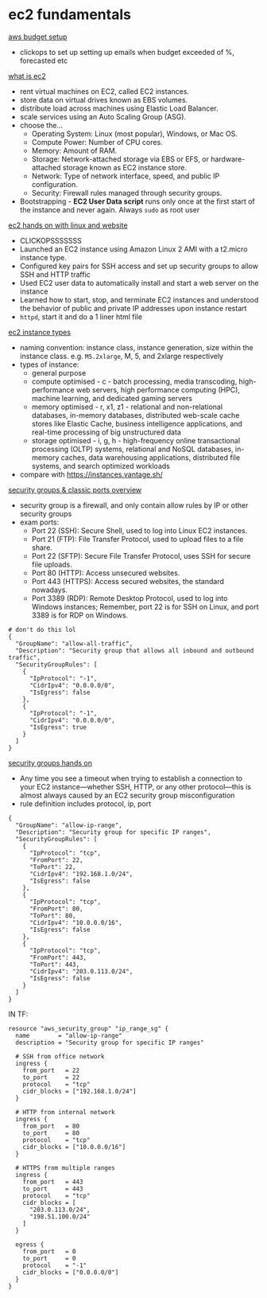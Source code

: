 # ec2 fundamentals

[aws budget setup](https://www.udemy.com/course/aws-certified-solutions-architect-associate-saa-c03/learn/lecture/26098410#lecture-article)
* clickops to set up setting up emails when budget exceeded of %, forecasted etc

[what is ec2](https://www.udemy.com/course/aws-certified-solutions-architect-associate-saa-c03/learn/lecture/26098112#lecture-article)
* rent virtual machines on EC2, called EC2 instances.
* store data on virtual drives known as EBS volumes.
* distribute load across machines using Elastic Load Balancer.
* scale services using an Auto Scaling Group (ASG).
* choose the... 
    * Operating System: Linux (most popular), Windows, or Mac OS.
    * Compute Power: Number of CPU cores.
    * Memory: Amount of RAM.
    * Storage: Network-attached storage via EBS or EFS, or hardware-attached storage known as EC2 instance store.
    * Network: Type of network interface, speed, and public IP configuration.
    * Security: Firewall rules managed through security groups.
* Bootstrapping - **EC2 User Data script** runs only once at the first start of the instance and never again. Always `sudo` as root user

[ec2 hands on with linux and website](https://www.udemy.com/course/aws-certified-solutions-architect-associate-saa-c03/learn/lecture/26098122#lecture-article)
* CLICKOPSSSSSSS
* Launched an EC2 instance using Amazon Linux 2 AMI with a t2.micro instance type.
* Configured key pairs for SSH access and set up security groups to allow SSH and HTTP traffic
* Used EC2 user data to automatically install and start a web server on the instance
* Learned how to start, stop, and terminate EC2 instances and understood the behavior of public and private IP addresses upon instance restart
* `httpd`, start it and do a 1 liner html file

[ec2 instance types](https://www.udemy.com/course/aws-certified-solutions-architect-associate-saa-c03/learn/lecture/26098128#lecture-article)
* naming convention: instance class, instance generation, size within the instance class. e.g. `M5.2xlarge`, M, 5, and 2xlarge respectively
* types of instance: 
    * general purpose
    * compute optimised - c - batch processing, media transcoding, high-performance web servers, high performance computing (HPC), machine learning, and dedicated gaming servers
    * memory optimised - r, x1, z1 - relational and non-relational databases, in-memory databases, distributed web-scale cache stores like Elastic Cache, business intelligence applications, and real-time processing of big unstructured data
    * storage optimised - i, g, h - high-frequency online transactional processing (OLTP) systems, relational and NoSQL databases, in-memory caches, data warehousing applications, distributed file systems, and search optimized workloads
* compare with https://instances.vantage.sh/

[security groups & classic ports overview](https://www.udemy.com/course/aws-certified-solutions-architect-associate-saa-c03/learn/lecture/26098134#lecture-article)
* security group is a firewall, and only contain allow rules by IP or other security groups
* exam ports: 
    * Port 22 (SSH): Secure Shell, used to log into Linux EC2 instances.
    * Port 21 (FTP): File Transfer Protocol, used to upload files to a file share.
    * Port 22 (SFTP): Secure File Transfer Protocol, uses SSH for secure file uploads.
    * Port 80 (HTTP): Access unsecured websites.
    * Port 443 (HTTPS): Access secured websites, the standard nowadays.
    * Port 3389 (RDP): Remote Desktop Protocol, used to log into Windows instances; Remember, port 22 is for SSH on Linux, and port 3389 is for RDP on Windows.

```
# don't do this lol
{
  "GroupName": "allow-all-traffic",
  "Description": "Security group that allows all inbound and outbound traffic",
  "SecurityGroupRules": [
    {
      "IpProtocol": "-1",
      "CidrIpv4": "0.0.0.0/0",
      "IsEgress": false
    },
    {
      "IpProtocol": "-1",
      "CidrIpv4": "0.0.0.0/0",
      "IsEgress": true
    }
  ]
}
```

[security groups hands on](https://www.udemy.com/course/aws-certified-solutions-architect-associate-saa-c03/learn/lecture/26098138#lecture-article)
* Any time you see a timeout when trying to establish a connection to your EC2 instance—whether SSH, HTTP, or any other protocol—this is almost always caused by an EC2 security group misconfiguration
* rule definition includes protocol, ip, port

```
{
  "GroupName": "allow-ip-range",
  "Description": "Security group for specific IP ranges",
  "SecurityGroupRules": [
    {
      "IpProtocol": "tcp",
      "FromPort": 22,
      "ToPort": 22,
      "CidrIpv4": "192.168.1.0/24",
      "IsEgress": false
    },
    {
      "IpProtocol": "tcp",
      "FromPort": 80,
      "ToPort": 80,
      "CidrIpv4": "10.0.0.0/16",
      "IsEgress": false
    },
    {
      "IpProtocol": "tcp",
      "FromPort": 443,
      "ToPort": 443,
      "CidrIpv4": "203.0.113.0/24",
      "IsEgress": false
    }
  ]
}
```

IN TF: 

```
resource "aws_security_group" "ip_range_sg" {
  name        = "allow-ip-range"
  description = "Security group for specific IP ranges"

  # SSH from office network
  ingress {
    from_port   = 22
    to_port     = 22
    protocol    = "tcp"
    cidr_blocks = ["192.168.1.0/24"]
  }

  # HTTP from internal network
  ingress {
    from_port   = 80
    to_port     = 80
    protocol    = "tcp"
    cidr_blocks = ["10.0.0.0/16"]
  }

  # HTTPS from multiple ranges
  ingress {
    from_port   = 443
    to_port     = 443
    protocol    = "tcp"
    cidr_blocks = [
      "203.0.113.0/24",
      "198.51.100.0/24"
    ]
  }

  egress {
    from_port   = 0
    to_port     = 0
    protocol    = "-1"
    cidr_blocks = ["0.0.0.0/0"]
  }
}
```